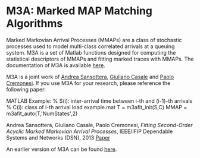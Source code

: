M3A: Marked MAP Matching Algorithms
===

Marked Markovian Arrival Processes (MMAPs) are a class of stochastic processes
used to model multi-class correlated arrivals at a queuing system.
M3A is a set of Matlab functions designed for computing the statistical descriptors
of MMAPs and fitting marked traces with MMAPs. The documentation of M3A is available
<a href="https://github.com/Imperial-AESOP/M3A/blob/master/m3a.pdf">here</a>.

M3A is a joint work of
<a href="https://www.linkedin.com/in/andrea-sansottera-5b688579">Andrea Sansottera<a>,
<a href="http://wp.doc.ic.ac.uk/gcasale/">Giuliano Casale</a> and
<a href="http://home.deib.polimi.it/cremones/">Paolo Cremonesi</a>.
If you use M3A for your research, please reference the following paper:

MATLAB Example:
% S(i): inter-arrival time between i-th and (i-1)-th arrivals 
% C(i): class of i-th arrival
load example.mat
T = m3afit_init(S,C)
MMAP = m3afit_auto(T,'NumStates',2)


Andrea Sansottera, Giuliano Casale, Paolo Cremonesi,
*Fitting Second-Order Acyclic Marked Markovian Arrival Processes*,
IEEE/IFIP Dependable Systems and Networks (DSN), 2013
<a href="http://ieeexplore.ieee.org/xpl/articleDetails.jsp?tp=&arnumber=6575347">Paper</a>

An earlier version of M3A can be found <a href="https://github.com/asansottera/m3a">here</a>.
